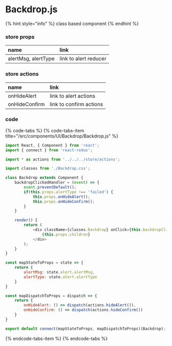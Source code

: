 # Backdrop.js

{% hint style="info" %}
class based component
{% endhint %}



### store props

| name | link |
| :--- | :--- |
| alertMsg, alertType | link to alert reducer |



### store actions

| name | link |
| :--- | :--- |
| onHideAlert | link to alert actions |
| onHideConfirm | link to confirm actions |



### code

{% code-tabs %}
{% code-tabs-item title="/src/components/UI/Backdrop/Backdrop.js" %}
```javascript
import React, { Component } from 'react';
import { connect } from 'react-redux';

import * as actions from '../../../store/actions';

import classes from './Backdrop.css';

class Backdrop extends Component {
    backdropClickedHandler = (event) => {
        event.preventDefault();
        if(this.props.alertType !== 'failed') {
            this.props.onHideAlert();
            this.props.onHideConfirm();
        }
    }

    render() {
        return (
            <div className={classes.Backdrop} onClick={this.backdropClickedHandler}>
                {this.props.children}
            </div>
        );
    }
}

const mapStateToProps = state => {
    return {
        alertMsg: state.alert.alertMsg,
        alertType: state.alert.alertType
    }
}

const mapDispatchToProps = dispatch => {
    return {
        onHideAlert: () => dispatch(actions.hideAlert()),
        onHideConfirm: () => dispatch(actions.hideConfirm())
    }
}

export default connect(mapStateToProps, mapDispatchToProps)(Backdrop);
```
{% endcode-tabs-item %}
{% endcode-tabs %}

